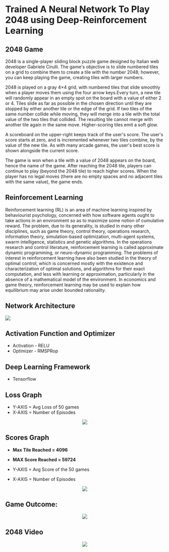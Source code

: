 # Trained A Neural Network To Play 2048 using Deep-Reinforcement Learning

## 2048 Game
2048 is a single-player sliding block puzzle game designed by Italian web developer Gabriele Cirulli. The game's objective is to slide numbered tiles on a grid to combine them to create a tile with the number 2048; however, you can keep playing the game, creating tiles with larger numbers.

2048 is played on a gray 4×4 grid, with numbered tiles that slide smoothly when a player moves them using the four arrow keys.Every turn, a new tile will randomly appear in an empty spot on the board with a value of either 2 or 4. Tiles slide as far as possible in the chosen direction until they are stopped by either another tile or the edge of the grid. If two tiles of the same number collide while moving, they will merge into a tile with the total value of the two tiles that collided. The resulting tile cannot merge with another tile again in the same move. Higher-scoring tiles emit a soft glow.

A scoreboard on the upper-right keeps track of the user's score. The user's score starts at zero, and is incremented whenever two tiles combine, by the value of the new tile. As with many arcade games, the user's best score is shown alongside the current score.

The game is won when a tile with a value of 2048 appears on the board, hence the name of the game. After reaching the 2048 tile, players can continue to play (beyond the 2048 tile) to reach higher scores. When the player has no legal moves (there are no empty spaces and no adjacent tiles with the same value), the game ends.

## Reinforcement Learning
Reinforcement learning (RL) is an area of machine learning inspired by behaviourist psychology, concerned with how software agents ought to take actions in an environment so as to maximize some notion of cumulative reward. The problem, due to its generality, is studied in many other disciplines, such as game theory, control theory, operations research, information theory, simulation-based optimization, multi-agent systems, swarm intelligence, statistics and genetic algorithms. In the operations research and control literature, reinforcement learning is called approximate dynamic programming, or neuro-dynamic programming. The problems of interest in reinforcement learning have also been studied in the theory of optimal control, which is concerned mostly with the existence and characterization of optimal solutions, and algorithms for their exact computation, and less with learning or approximation, particularly in the absence of a mathematical model of the environment. In economics and game theory, reinforcement learning may be used to explain how equilibrium may arise under bounded rationality.

## Network Architecture
![](https://github.com/navjindervirdee/2048-deep-reinforcement-learning/blob/master/Architecture/Architecture.JPG?raw=true)

## Activation Function and Optimizer 
* Activation - RELU
* Optimizer  - RMSPRop

## Deep Learning Framework
* Tensorflow

## Loss Graph
* Y-AXIS = Avg Loss of 50 games
* X-AXIS = Number of Episodes

<p align = "center">
<img src = https://github.com/navjindervirdee/2048-deep-reinforcement-learning/blob/master/Loss/Loss.png?raw=true>
</p>

## Scores Graph
* **Max Tile Reached = 4096**
* **MAX Score Reached = 59724**

* Y-AXIS = Avg Score of the 50 games
* X-AXIS = Number of Episodes

<p align = "center">
<img src = https://github.com/navjindervirdee/2048-deep-reinforcement-learning/blob/master/Score/Score.png?raw=true>
</p>

## Game Outcome:

<p align = "center">
<img src = "https://github.com/navjindervirdee/2048-deep-reinforcement-learning/blob/master/Game%20Outcomes/Outcome.JPG?raw=true">
</p>

## 2048 Video
<p align = "center">
<img src =  "https://github.com/navjindervirdee/2048-deep-reinforcement-learning/blob/master/2048%20Score/2048.JPG?raw=true">
</p>
